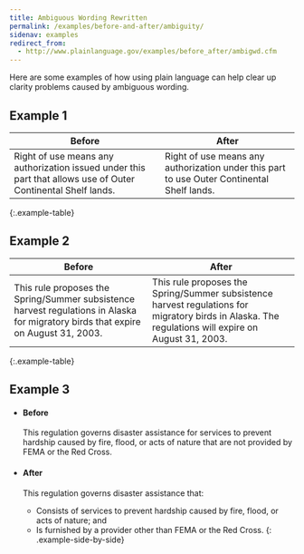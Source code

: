 ```yaml
---
title: Ambiguous Wording Rewritten
permalink: /examples/before-and-after/ambiguity/
sidenav: examples
redirect_from:
  - http://www.plainlanguage.gov/examples/before_after/ambigwd.cfm
---
```


Here are some examples of how using plain language can help clear up clarity problems caused by ambiguous wording.

## Example 1

Before | After
--- | ---
Right of use means any authorization issued under this part that allows use of Outer Continental Shelf lands. | Right of use means any authorization under this part to use Outer Continental Shelf lands.
{:.example-table}

## Example 2

Before | After
--- | ---
This rule proposes the Spring/Summer subsistence harvest regulations in Alaska for migratory birds that expire on August 31, 2003. | This rule proposes the Spring/Summer subsistence harvest regulations for migratory birds in Alaska. The regulations will expire on August 31, 2003.
{:.example-table}

## Example 3

* #### Before

  This regulation governs disaster assistance for services to prevent hardship caused by fire, flood, or acts of nature that are not provided by FEMA or the Red Cross.

* #### After

  This regulation governs disaster assistance that:

  - Consists of services to prevent hardship caused by fire, flood, or acts of nature; and
  - Is furnished by a provider other than FEMA or the Red Cross.
{: .example-side-by-side}
